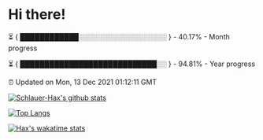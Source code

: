 # Hi there!

⏳ { ████████████░░░░░░░░░░░░░░░░░░ } - 40.17% - Month progress

⏳ { ████████████████████████████░░ } - 94.81% - Year progress

⏰ Updated on Mon, 13 Dec 2021 01:12:11 GMT


[![Schlauer-Hax's github stats](https://github-readme-stats.vercel.app/api?username=Schlauer-Hax&show_icons=true&theme=dark&count_private=true)](https://github.com/Schlauer-Hax)


[![Top Langs](https://github-readme-stats.vercel.app/api/top-langs/?username=Schlauer-Hax&layout=compact&theme=dark)](https://github.com/Schlauer-Hax?tab=repositories)


[![Hax's wakatime stats](https://github-readme-stats.vercel.app/api/wakatime?username=Hax&theme=dark)](https://wakatime.com/@Hax)


